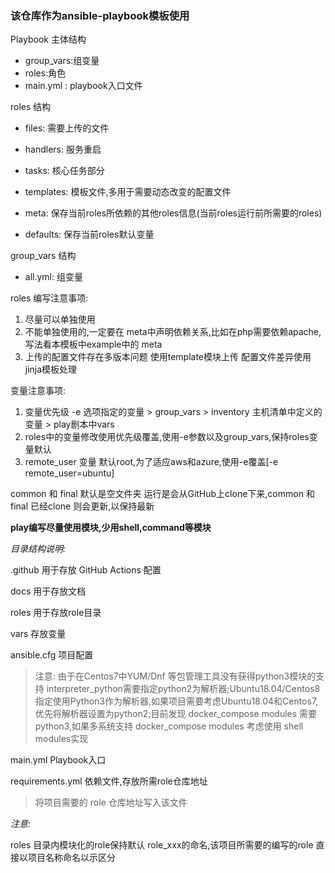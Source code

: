 ### 该仓库作为ansible-playbook模板使用

Playbook 主体结构
  - group_vars:组变量
  - roles:角色
  - main.yml : playbook入口文件

roles 结构

 - files: 需要上传的文件

 - handlers: 服务重启

 - tasks: 核心任务部分

 - templates: 模板文件,多用于需要动态改变的配置文件

 - meta: 保存当前roles所依赖的其他roles信息(当前roles运行前所需要的roles)

 - defaults: 保存当前roles默认变量

group_vars 结构
 - all.yml: 组变量


roles 编写注意事项:
 1. 尽量可以单独使用
 2. 不能单独使用的,一定要在 meta中声明依赖关系,比如在php需要依赖apache,写法看本模板中example中的 meta 
 3. 上传的配置文件存在多版本问题 使用template模块上传 配置文件差异使用jinja模板处理


变量注意事项:
  1. 变量优先级 -e 选项指定的变量 > group_vars > inventory 主机清单中定义的变量 > play剧本中vars
  2. roles中的变量修改使用优先级覆盖,使用-e参数以及group_vars,保持roles变量默认
  3. remote_user 变量 默认root,为了适应aws和azure,使用-e覆盖[-e remote_user=ubuntu]

common 和 final 默认是空文件夹 运行是会从GitHub上clone下来,common 和 final 已经clone 则会更新,以保持最新

**play编写尽量使用模块,少用shell,command等模块**

*目录结构说明:*

.github 用于存放 GitHub Actions 配置
   
docs 用于存放文档
   
  
roles 用于存放role目录
   
vars 存放变量

   
ansible.cfg 项目配置
 > 注意: 由于在Centos7中YUM/Dnf 等包管理工具没有获得python3模块的支持 interpreter_python需要指定python2为解析器;Ubuntu18.04/Centos8指定使用Python3作为解析器,如果项目需要考虑Ubuntu18.04和Centos7,优先将解析器设置为python2;目前发现 docker_compose modules 需要python3,如果多系统支持 docker_compose modules 考虑使用 shell modules实现
    
main.yml Playbook入口
   
requirements.yml  依赖文件,存放所需role仓库地址
 > 将项目需要的 role 仓库地址写入该文件



*注意:*

roles 目录内模块化的role保持默认 role_xxx的命名,该项目所需要的编写的role 直接以项目名称命名以示区分
